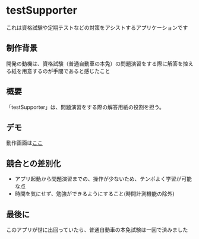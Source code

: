# testSupporter
これは資格試験や定期テストなどの対策をアシストするアプリケーションです

## 制作背景
開発の動機は、資格試験（普通自動車の本免）の問題演習をする際に解答を控える紙を用意するのが手間であると感じたこと

## 概要
「testSupporter」は、問題演習をする際の解答用紙の役割を担う。

## デモ
動作画面は[ここ](https://drive.google.com/file/d/1LYNJANxr7I5_zpOoqGcEwgHWGk80eu0B/view?usp=sharing)

## 競合との差別化
- アプリ起動から問題演習までの、操作が少ないため、テンポよく学習が可能な点
- 時間を気にせず、勉強ができるようにすること(時間計測機能の除外)

## 最後に

このアプリが世に出回っていたら、普通自動車の本免試験は一回で済みました
